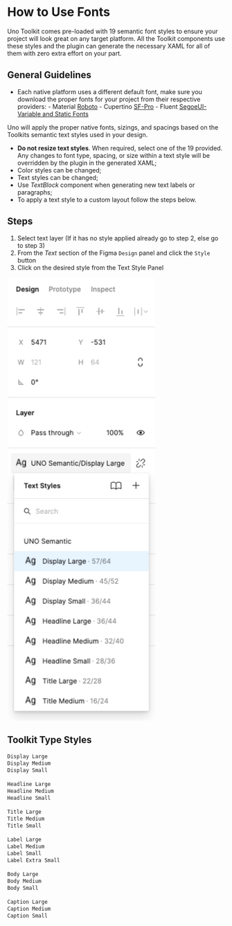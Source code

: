 # How to Use Fonts

Uno Toolkit comes pre-loaded with 19 semantic font styles to ensure your project will look great on any target platform. All the Toolkit components use these styles and the plugin can generate the necessary XAML for all of them with zero extra effort on your part.

## General Guidelines

- Each native platform uses a different default font, make sure you download the proper fonts for your project from their respective providers:
            \- Material [Roboto](https://fonts.google.com/specimen/Roboto)
            \- Cupertino [SF-Pro](https://developer.apple.com/fonts/)
            \- Fluent [SegoeUI-Variable and Static Fonts](https://docs.microsoft.com/en-us/windows/apps/design/downloads/#fonts)

Uno will apply the proper native fonts, sizings, and spacings based on the Toolkits semantic text styles used in your design.

- **Do not resize text styles**. When required, select one of the 19 provided. Any changes to font type, spacing, or size within a text style will be overridden by the plugin in the generated XAML;
- Color styles can be changed;
- Text styles can be changed;
- Use *TextBlock* component when generating new text labels or paragraphs;
- To apply a text style to a custom layout follow the steps below.

## Steps

1. Select text layer (If it has no style applied already go to step 2, else go to step 3)
2. From the *Text* section of the Figma `Design` panel and click the `Style` button
3. Click on the desired style from the Text Style Panel

![](assets/fonts.png)

## Toolkit Type Styles

```
Display Large
Display Medium
Display Small

Headline Large
Headline Medium
Headline Small

Title Large
Title Medium
Title Small

Label Large
Label Medium
Label Small
Label Extra Small

Body Large
Body Medium
Body Small

Caption Large
Caption Medium
Caption Small
```
